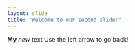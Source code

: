 ```yaml
---
layout: slide
title: "Welcome to our second slide!"
---
```

**My** _new_ text
Use the left arrow to go back!

